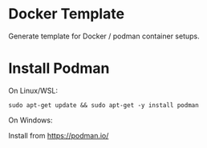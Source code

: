 # Docker Template 

Generate template for Docker / podman container setups. 

# Install Podman 

On Linux/WSL: 

`sudo apt-get update && sudo apt-get -y install podman`

On Windows:

Install from https://podman.io/
